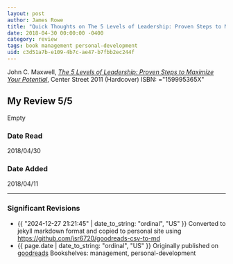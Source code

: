 ```yaml
---
layout: post
author: James Rowe
title: "Quick Thoughts on The 5 Levels of Leadership: Proven Steps to Maximize Your Potential"
date: 2018-04-30 00:00:00 -0400
category: review
tags: book management personal-development
uid: c3d51a7b-e109-4b7c-ae47-b7fbb2ec244f
---
```


John C. Maxwell, *[The 5 Levels of Leadership: Proven Steps to Maximize Your Potential](https://www.goodreads.com/book/show/11225698)*,  Center Street 2011 (Hardcover) ISBN: ="159995365X"

## My Review 5/5

Empty

### Date Read
2018/04/30

### Date Added
2018/04/11

---

### Significant Revisions

- {{ "2024-12-27 21:21:45" | date_to_string: "ordinal", "US" }} Converted to jekyll markdown format and copied to personal site using <https://github.com/jsr6720/goodreads-csv-to-md>
- {{ page.date | date_to_string: "ordinal", "US" }} Originally published on [goodreads](https://www.goodreads.com) Bookshelves: management, personal-development